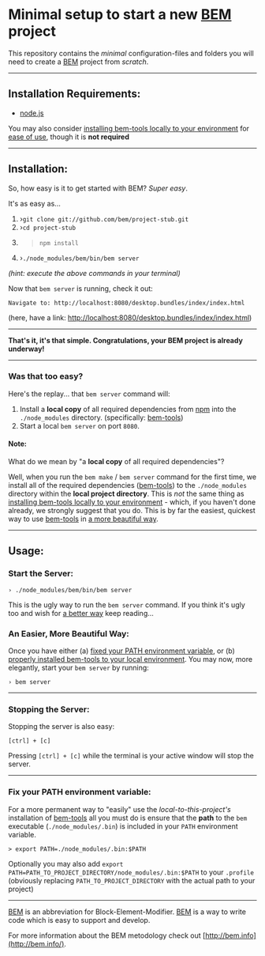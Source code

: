 # Minimal setup to start a new [BEM](http://bem.info) project

This repository contains the *minimal* configuration-files and folders you will need to create a [BEM](http://bem.info) project from *scratch*.

---

## Installation Requirements:

- [node.js](http://nodejs.org/)

You may also consider [installing bem-tools locally to your environment](http://bem.info/tools/bem/installation/) for [ease of use](#an-easier-more-beautiful-way), though it is **not required**

---

## Installation:

So, how easy is it to get started with BEM?  *Super easy*.

It's as easy as...
    
1. ›`git clone git://github.com/bem/project-stub.git`
2. ›`cd project-stub`
3. >`npm install`
4. ›`./node_modules/bem/bin/bem server`

*(hint: execute the above commands in your terminal)*

Now that `bem server` is running, check it out:

````
Navigate to: http://localhost:8080/desktop.bundles/index/index.html
````

(here, have a link: [http://localhost:8080/desktop.bundles/index/index.html](http://localhost:8080/desktop.bundles/index/index.html))

---

**That's it, it's that simple. Congratulations, your BEM project is already underway!**

---

### Was that too easy?

Here's the replay... that `bem server` command will:

1. Install a **local copy** of all required dependencies from [npm](http://npmjs.org/) into the `./node_modules` directory. (specifically: [bem-tools](http://github.com/bem/bem-tools))
2. Start a local `bem server` on port `8080`.

#### Note:

What do we mean by "a **local copy** of all required dependencies"?

Well, when you run the `bem make` / `bem server` command for the first time, we install all of the required dependencies ([bem-tools](http://github.com/bem/bem-tools))
to the `./node_modules` directory within the **local project directory**.  This is *not* the same thing as
[installing bem-tools locally to your environment](http://bem.info/tools/bem/installation/) - which, if you haven't
done already, we strongly suggest that you do.  This is by far the easiest, quickest way to use
[bem-tools](http://github.com/bem/bem-tools) in [a more beautiful way](#an-easier-more-beautiful-way).

---

## Usage:

### Start the Server:

    › ./node_modules/bem/bin/bem server


This is the ugly way to run the `bem server` command.  If you think it's ugly too and wish for [a better way](#an-easier-more-beautiful-way) keep reading...

### An Easier, More Beautiful Way:

Once you have either (a) [fixed your PATH environment variable](#fix-your-path-environment-variable), or (b) 
[properly installed bem-tools to your local environment](http://bem.info/tools/bem/installation/).
You may now, more elegantly, start your `bem server` by running:

    › bem server

---

### Stopping the Server:

Stopping the server is also easy:

    [ctrl] + [c]

Pressing `[ctrl] + [c]` while the terminal is your active window will stop the server.

---

### Fix your PATH environment variable:

For a more permanent way to "easily" use the *local-to-this-project's* installation of
[bem-tools](http://github.com/bem/bem-tools) all you must do is ensure that the **path** to the `bem` executable
(`./node_modules/.bin`) is included in your `PATH` environment variable.

    > export PATH=./node_modules/.bin:$PATH

Optionally you may also add `export PATH=PATH_TO_PROJECT_DIRECTORY/node_modules/.bin:$PATH` to your `.profile`
(obviously replacing `PATH_TO_PROJECT_DIRECTORY` with the actual path to your project)

---

[BEM](http://bem.info) is an abbreviation for Block-Element-Modifier.  [BEM](http://bem.info) is a way to write code which is easy to support and develop.

For more information about the BEM metodology check out [http://bem.info](http://bem.info/).
